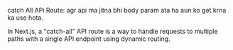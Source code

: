 catch All APi Route:
agr api ma jitna bhi body param ata ha aun ko get krna ka use hota.

In Next.js, a "catch-all" API route is a way to handle requests to multiple paths with a single API endpoint using dynamic routing.
